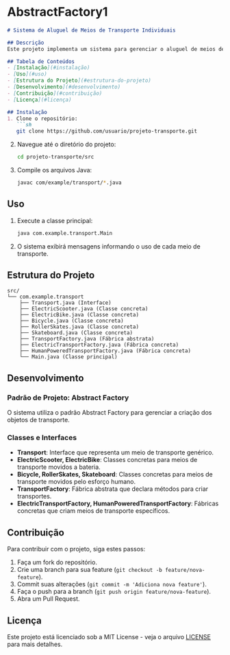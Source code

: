 # AbstractFactory1
```markdown
# Sistema de Aluguel de Meios de Transporte Individuais

## Descrição
Este projeto implementa um sistema para gerenciar o aluguel de meios de transporte individuais, como bicicletas, patinetes, patins e skates, utilizando o padrão de projeto Abstract Factory para criar diferentes meios de transporte, diferenciando-os pelo tipo de propulsão (movido a bateria ou esforço humano).

## Tabela de Conteúdos
- [Instalação](#instalação)
- [Uso](#uso)
- [Estrutura do Projeto](#estrutura-do-projeto)
- [Desenvolvimento](#desenvolvimento)
- [Contribuição](#contribuição)
- [Licença](#licença)

## Instalação
1. Clone o repositório:
   ```sh
   git clone https://github.com/usuario/projeto-transporte.git
   ```
2. Navegue até o diretório do projeto:
   ```sh
   cd projeto-transporte/src
   ```
3. Compile os arquivos Java:
   ```sh
   javac com/example/transport/*.java
   ```

## Uso
1. Execute a classe principal:
   ```sh
   java com.example.transport.Main
   ```
2. O sistema exibirá mensagens informando o uso de cada meio de transporte.

## Estrutura do Projeto
```plaintext
src/
└── com.example.transport
    ├── Transport.java (Interface)
    ├── ElectricScooter.java (Classe concreta)
    ├── ElectricBike.java (Classe concreta)
    ├── Bicycle.java (Classe concreta)
    ├── RollerSkates.java (Classe concreta)
    ├── Skateboard.java (Classe concreta)
    ├── TransportFactory.java (Fábrica abstrata)
    ├── ElectricTransportFactory.java (Fábrica concreta)
    ├── HumanPoweredTransportFactory.java (Fábrica concreta)
    └── Main.java (Classe principal)
```

## Desenvolvimento
### Padrão de Projeto: Abstract Factory
O sistema utiliza o padrão Abstract Factory para gerenciar a criação dos objetos de transporte.

### Classes e Interfaces
- **Transport**: Interface que representa um meio de transporte genérico.
- **ElectricScooter, ElectricBike**: Classes concretas para meios de transporte movidos a bateria.
- **Bicycle, RollerSkates, Skateboard**: Classes concretas para meios de transporte movidos pelo esforço humano.
- **TransportFactory**: Fábrica abstrata que declara métodos para criar transportes.
- **ElectricTransportFactory, HumanPoweredTransportFactory**: Fábricas concretas que criam meios de transporte específicos.

## Contribuição
Para contribuir com o projeto, siga estes passos:
1. Faça um fork do repositório.
2. Crie uma branch para sua feature (`git checkout -b feature/nova-feature`).
3. Commit suas alterações (`git commit -m 'Adiciona nova feature'`).
4. Faça o push para a branch (`git push origin feature/nova-feature`).
5. Abra um Pull Request.

## Licença
Este projeto está licenciado sob a MIT License - veja o arquivo [LICENSE](LICENSE) para mais detalhes.
```
